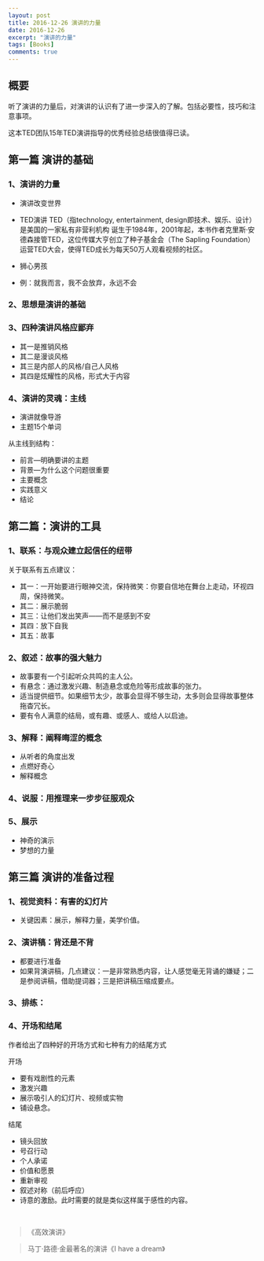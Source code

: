 ```yaml
---
layout: post
title: 2016-12-26 演讲的力量
date: 2016-12-26
excerpt: "演讲的力量"
tags: [Books]
comments: true
---
```


## 概要

听了演讲的力量后，对演讲的认识有了进一步深入的了解。包括必要性，技巧和注意事项。

这本TED团队15年TED演讲指导的优秀经验总结很值得已读。

## 第一篇  演讲的基础

### 1、演讲的力量

- 演讲改变世界
- TED演讲
    TED（指technology, entertainment, design即技术、娱乐、设计）是美国的一家私有非营利机构
    诞生于1984年，2001年起，本书作者克里斯·安德森接管TED，这位传媒大亨创立了种子基金会（The Sapling Foundation）
    运营TED大会，使得TED成长为每天50万人观看视频的社区。

- 狮心男孩
- 例：就我而言，我不会放弃，永远不会


### 2、思想是演讲的基础

### 3、四种演讲风格应鄙弃

- 其一是推销风格
- 其二是漫谈风格
- 其三是内部人的风格/自己人风格
- 其四是炫耀性的风格，形式大于内容

### 4、演讲的灵魂：主线

- 演讲就像导游
- 主题15个单词

从主线到结构：

- 前言—明确要讲的主题
- 背景—为什么这个问题很重要
- 主要概念
- 实践意义
- 结论

## 第二篇：演讲的工具

### 1、联系：与观众建立起信任的纽带

关于联系有五点建议：

- 其一：一开始要进行眼神交流，保持微笑：你要自信地在舞台上走动，环视四周，保持微笑。
- 其二：展示脆弱
- 其三：让他们发出笑声——而不是感到不安
- 其四：放下自我
- 其五：故事


### 2、叙述：故事的强大魅力

- 故事要有一个引起听众共鸣的主人公。
- 有悬念：通过激发兴趣、制造悬念或危险等形成故事的张力。
- 适当提供细节。如果细节太少，故事会显得不够生动，太多则会显得故事整体拖杳冗长。
- 要有令人满意的结局，或有趣、或感人、或给人以启迪。

### 3、解释：阐释晦涩的概念

- 从听者的角度出发
- 点燃好奇心
- 解释概念


### 4、说服：用推理来一步步征服观众

### 5、展示

- 神奇的演示
- 梦想的力量


## 第三篇  演讲的准备过程

### 1、视觉资料：有害的幻灯片

- 关键因素：展示，解释力量，美学价值。

### 2、演讲稿：背还是不背

- 都要进行准备
- 如果背演讲稿，几点建议：一是非常熟悉内容，让人感觉毫无背诵的嫌疑；二是参阅讲稿，借助提词器；三是把讲稿压缩成要点。

### 3、排练：

### 4、开场和结尾

作者给出了四种好的开场方式和七种有力的结尾方式

开场

- 要有戏剧性的元素
- 激发兴趣
- 展示吸引人的幻灯片、视频或实物
- 铺设悬念。

结尾

- 镜头回放
- 号召行动
- 个人承诺
- 价值和愿景
- 重新审视
- 叙述对称（前后呼应）
- 诗意的激励。此时需要的就是类似这样属于感性的内容。


<br>


> 《高效演讲》

> 马丁·路德·金最著名的演讲《I have a dream》

